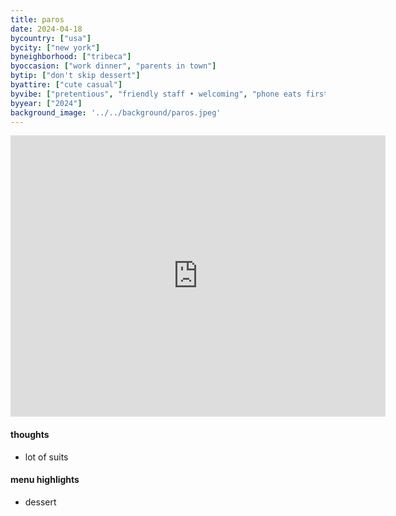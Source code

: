 ```yaml
---
title: paros
date: 2024-04-18
bycountry: ["usa"]
bycity: ["new york"]
byneighborhood: ["tribeca"]
byoccasion: ["work dinner", "parents in town"]
bytip: ["don't skip dessert"]
byattire: ["cute casual"]
byvibe: ["pretentious", "friendly staff • welcoming", "phone eats first"]
byyear: ["2024"]
background_image: '../../background/paros.jpeg'
---
```


<iframe src="https://www.google.com/maps/embed?pb=!1m18!1m12!1m3!1d3023.9592402680705!2d-74.00878552397397!3d40.7189137713926!2m3!1f0!2f0!3f0!3m2!1i1024!2i768!4f13.1!3m3!1m2!1s0x89c2594a60ac7e5b%3A0x791e7fc6221bd34b!2sParos%20Tribeca!5e0!3m2!1sen!2sus!4v1713744915670!5m2!1sen!2sus" width="600" height="450" style="border:0;" allowfullscreen="" loading="lazy" referrerpolicy="no-referrer-when-downgrade"></iframe>

#### thoughts
* lot of suits

#### menu highlights
* dessert